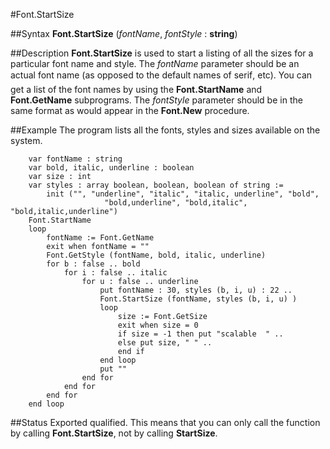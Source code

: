 
#Font.StartSize

##Syntax
**Font.StartSize** (*fontName*, *fontStyle* : **string**)



##Description
**Font.StartSize** is used to start a listing of all the sizes for a particular font name and style. 
The *fontName* parameter should be an actual font name (as opposed to the default names of serif, etc). You can get a list of the font names by using the **Font.StartName** and **Font.GetName** subprograms. The *fontStyle* parameter should be in the same format as would appear in the **Font.New** procedure.



##Example
The program lists all the fonts, styles and sizes available on the system.


        var fontName : string
        var bold, italic, underline : boolean
        var size : int
        var styles : array boolean, boolean, boolean of string := 
            init ("", "underline", "italic", "italic, underline", "bold",           
                         "bold,underline", "bold,italic", "bold,italic,underline")
        Font.StartName
        loop
            fontName := Font.GetName
            exit when fontName = ""
            Font.GetStyle (fontName, bold, italic, underline)
            for b : false .. bold
                for i : false .. italic
                    for u : false .. underline
                        put fontName : 30, styles (b, i, u) : 22 ..
                        Font.StartSize (fontName, styles (b, i, u) )
                        loop
                            size := Font.GetSize
                            exit when size = 0
                            if size = -1 then put "scalable  " ..
                            else put size, " " ..
                            end if
                        end loop 
                        put ""
                    end for
                end for
            end for
        end loop
##Status
Exported qualified.
This means that you can only call the function by calling **Font.StartSize**, not by calling **StartSize**.


